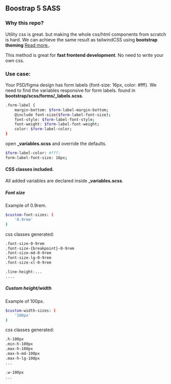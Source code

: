 ## Boostrap 5 SASS

### Why this repo?

Utility css is great. but making the whole css/html components from scratch is hard.
We can achieve the same result as tailwindCSS using **bootstrap theming** [Read more.](https://getbootstrap.com/docs/4.0/getting-started/theming/).

This method is great for **fast frontend development**. No need to write your own css.

### Use case:

Your PSD/figma design has form labels {font-size: 16px, color: #fff}. We need to find the variables responsive for form labels.
found in **bootstrap/scss/forms/_labels.scss**. 

```bash
.form-label {
	margin-bottom: $form-label-margin-bottom;
	@include font-size($form-label-font-size);
	font-style: $form-label-font-style;
	font-weight: $form-label-font-weight;
	color: $form-label-color;
}
```

open **_variables.scss** and override the defaults.

```bash
$form-label-color: #fff;
form-label-font-size: 16px;
```

#### CSS classes included.

All added variables are declared inside **_variables.scss**.

##### Font size

Example of 0.9rem.

```bash
$custom-font-sizes: (
	'0.9rem'
)
```

css classes generated:

```bash
.font-size-0-9rem
.font-size-{breakpoint}-0-9rem
.font-size-md-0-9rem
.font-size-lg-0-9rem
.font-size-xl-0-9rem

.line-height-...
....
```

##### Custom height/width

Example of 100px.

```bash
$custom-width-sizes: (
	'100px'
)
```

css classes generated:

```bash
.h-100px
.min-h-100px
.max-h-100px
.max-h-md-100px
.max-h-lg-100px
...

.w-100px
...
```



